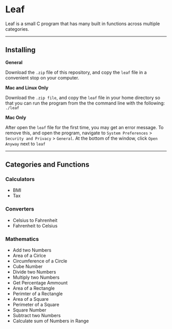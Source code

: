 # Leaf
Leaf is a small C program that has many built in functions across multiple categories.

---

## Installing

**General**

Download the ``.zip`` file of this repository, and copy the ``leaf`` file in a convenient stop on your computer.

**Mac and Linux Only**

Download the ``.zip file``, and copy the ``leaf`` file in your home directory so that you can run the program from the the command line with the following: ``./leaf``

**Mac Only**

After open the ``leaf`` file for the first time, you may get an error message. To remove this, and open the program, navigate to ``System Preferences`` > ``Security and Privacy`` > ``General``. At the bottom of the window, click ``Open Anyway`` next to ``leaf``

---

## Categories and Functions

### Calculators
- BMI
- Tax

### Converters
- Celsius to Fahrenheit
- Fahrenheit to Celsius

### Mathematics
- Add two Numbers
- Area of a Cirlce
- Circumference of a Circle
- Cube Number
- Divide two Numbers
- Multiply two Numbers
- Get Percentage Ammount
- Area of a Rectangle
- Perimter of a Rectangle
- Area of a Square
- Perimeter of a Square
- Square Number
- Subtract two Numbers
- Calculate sum of Numbers in Range
